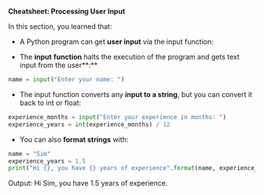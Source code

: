 **Cheatsheet: Processing User Input**

In this section, you learned that:

*   A Python program can get **user input** via the input function:
    
*   The **input** **function** halts the execution of the program and gets text input from the user**:**
    

```python   
name = input("Enter your name: ")   
```

*   The input function converts any **input to a string**, but you can convert it back to int or float:
    

```python 
experience_months = input("Enter your experience in months: ")
experience_years = int(experience_months) / 12   
```

*   You can also **format strings** with:
    

```python
name = "Sim"
experience_years = 1.5
print("Hi {}, you have {} years of experience".format(name, experience_years))   
```

Output: Hi Sim, you have 1.5 years of experience.
